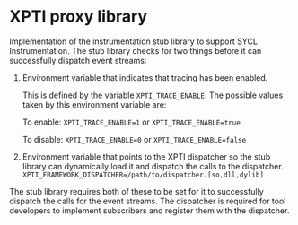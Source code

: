 # XPTI proxy library

Implementation of the instrumentation stub library to support SYCL
Instrumentation. The stub library checks for two things before it can
successfully dispatch event streams:

1. Environment variable that indicates that tracing has been enabled.

   This is defined by the variable `XPTI_TRACE_ENABLE`. The possible
   values taken by this environment variable are:

   To enable: `XPTI_TRACE_ENABLE=1` or `XPTI_TRACE_ENABLE=true`

   To disable: `XPTI_TRACE_ENABLE=0` or `XPTI_TRACE_ENABLE=false`

2. Environment variable that points to the XPTI dispatcher so the stub
   library can dynamically load it and dispatch the calls to the dispatcher.
   `XPTI_FRAMEWORK_DISPATCHER=/path/to/dispatcher.[so,dll,dylib]`

The stub library requires both of these to be set for it to successfully
dispatch the calls for the event streams. The dispatcher is required for
tool developers to implement subscribers and register them with the dispatcher.
